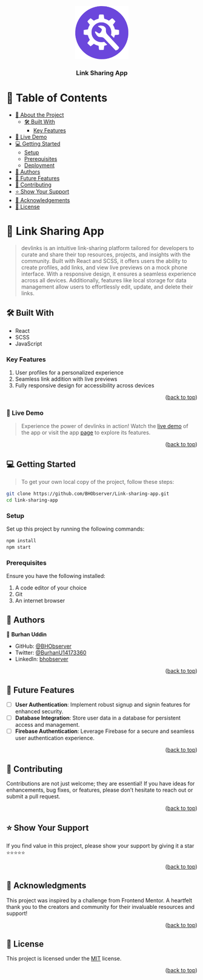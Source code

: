 <a name="readme-top"></a>

 <div align="center">

  <!-- LOGO -->
   <img src="./src/assets/logo-head.png" alt="logo" width="140" height="auto" />
   <br/>

 
   <h3><b>Link Sharing App</b></h3>

 </div>

 
 # 📗 Table of Contents

 - [📖 About the Project](#about-project)
   - [🛠 Built With](#built-with)
     - [Key Features](#key-features)
 - [🚀 Live Demo](#live-demo)
 - [💻 Getting Started](#getting-started)
   - [Setup](#setup)
   - [Prerequisites](#prerequisites)
   - [Deployment](#deployment)
 - [👥 Authors](#authors)
 - [🔭 Future Features](#future-features)
 - [🤝 Contributing](#contributing)
 - [⭐️ Show Your Support](#support)
 - [🙏 Acknowledgements](#acknowledgements)
 - [📝 License](#license)

 
 # 📖 Link Sharing App <a name="about-project"></a>

 > devlinks is an intuitive link-sharing platform tailored for developers to curate and share their top resources, projects, and insights with the community. Built with React and SCSS, it offers users the ability to create profiles, add links, and view live previews on a mock phone interface. With a responsive design, it ensures a seamless experience across all devices. Additionally, features like local storage for data management allow users to effortlessly edit, update, and delete their links.

 ## 🛠 Built With <a name="built-with"></a>
 - React
 - SCSS
 - JavaScript

 
 ### Key Features <a name="key-features"></a>
 1. User profiles for a personalized experience
 2. Seamless link addition with live previews
 3. Fully responsive design for accessibility across devices

 <p align="right">(<a href="#readme-top">back to top</a>)</p>

 
 ### 🚀 Live Demo

 > Experience the power of devlinks in action! Watch the [live demo](#) of the app or visit the app [page](#) to explore its features.

 <p align="right">(<a href="#readme-top">back to top</a>)</p>


 ## 💻 Getting Started <a name="getting-started"></a>

 > To get your own local copy of the project, follow these steps:

 ```sh
 git clone https://github.com/BHObserver/Link-sharing-app.git
 cd link-sharing-app
 ```

 ### Setup

 Set up this project by running the following commands:

 ```sh
 npm install
 npm start
 ```

 ### Prerequisites

 Ensure you have the following installed:
 1. A code editor of your choice
 2. Git
 3. An internet browser


 ## 👥 Authors <a name="authors"></a>

 👤 **Burhan Uddin**

 - GitHub: [@BHObserver](https://github.com/BHObserver)
 - Twitter: [@BurhanU14173360](https://twitter.com/BurhanU14173360)
 - LinkedIn: [bhobserver](https://www.linkedin.com/in/hans.dev)

 <p align="right">(<a href="#readme-top">back to top</a>)</p>

 ## 🔭 Future Features <a name="future-features"></a>

 - [ ] **User Authentication**: Implement robust signup and signin features for enhanced security.
 - [ ] **Database Integration**: Store user data in a database for persistent access and management.
 - [ ] **Firebase Authentication**: Leverage Firebase for a secure and seamless user authentication experience.

 <p align="right">(<a href="#readme-top">back to top</a>)</p>

 ## 🤝 Contributing <a name="contributing"></a>

 Contributions are not just welcome; they are essential! If you have ideas for enhancements, bug fixes, or features, please don’t hesitate to reach out or submit a pull request.

 <p align="right">(<a href="#readme-top">back to top</a>)</p>

 ## ⭐️ Show Your Support <a name="support"></a>

 If you find value in this project, please show your support by giving it a star ⭐️⭐️⭐️⭐️⭐️

 <p align="right">(<a href="#readme-top">back to top</a>)</p>

 ## 🙏 Acknowledgments <a name="acknowledgements"></a>

 This project was inspired by a challenge from Frontend Mentor. A heartfelt thank you to the creators and community for their invaluable resources and support!

 <p align="right">(<a href="#readme-top">back to top</a>)</p>

 ## 📝 License <a name="license"></a>

 This project is licensed under the [MIT](./LICENSE) license.

 <p align="right">(<a href="#readme-top">back to top</a>)</p>
